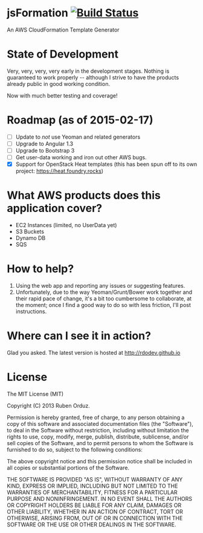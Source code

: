 jsFormation  [![Build Status](https://travis-ci.org/rdodev/jsFormation.png?branch=master)](https://travis-ci.org/rdodev/jsFormation)
===========

An AWS CloudFormation Template Generator

State of Development
===========
Very, very, very, very early in the development stages. Nothing is guaranteed to work properly -- although I strive to have the products already public in good working condition.

Now with much better testing and coverage!

Roadmap (as of 2015-02-17)
===========
 
 - [ ] Update to _not_ use Yeoman and related generators
 - [ ] Upgrade to Angular 1.3
 - [ ] Upgrade to Bootstrap 3
 - [ ] Get user-data working and iron out other AWS bugs.
 - [x] Support for OpenStack Heat templates (this has been spun off to its own project: https://heat.foundry.rocks)

What AWS products does this application cover?
===========

* EC2 Instances (limited, no UserData yet)
* S3 Buckets
* Dynamo DB
* SQS

How to help?
============
1. Using the web app and reporting any issues or suggesting features.
2. Unfortunately, due to the way Yeoman/Grunt/Bower work together and their rapid pace of change, it's a bit too cumbersome to collaborate, at the moment; once I find a good way to do so with less friction, I'll post instructions.

Where can I see it in action?
===========
Glad you asked. The latest version is hosted at http://rdodev.github.io

License
===========
The MIT License (MIT)

Copyright (C) 2013 Ruben Orduz.

Permission is hereby granted, free of charge, to any person obtaining a copy of this software and associated documentation files (the "Software"), to deal in the Software without restriction, including without limitation the rights to use, copy, modify, merge, publish, distribute, sublicense, and/or sell copies of the Software, and to permit persons to whom the Software is furnished to do so, subject to the following conditions:

The above copyright notice and this permission notice shall be included in all copies or substantial portions of the Software.

THE SOFTWARE IS PROVIDED "AS IS", WITHOUT WARRANTY OF ANY KIND, EXPRESS OR IMPLIED, INCLUDING BUT NOT LIMITED TO THE WARRANTIES OF MERCHANTABILITY, FITNESS FOR A PARTICULAR PURPOSE AND NONINFRINGEMENT. IN NO EVENT SHALL THE AUTHORS OR COPYRIGHT HOLDERS BE LIABLE FOR ANY CLAIM, DAMAGES OR OTHER LIABILITY, WHETHER IN AN ACTION OF CONTRACT, TORT OR OTHERWISE, ARISING FROM, OUT OF OR IN CONNECTION WITH THE SOFTWARE OR THE USE OR OTHER DEALINGS IN THE SOFTWARE.
